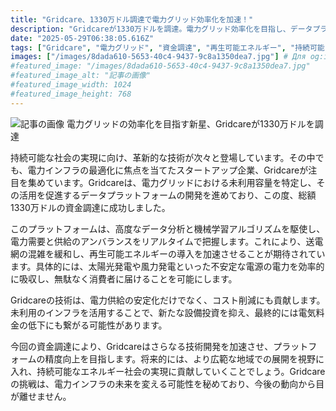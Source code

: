 ```yaml
---
title: "Gridcare、1330万ドル調達で電力グリッド効率化を加速！"
description: "Gridcareが1330万ドルを調達。電力グリッド効率化を目指し、データプラットフォームを開発。再生可能エネルギー活用を促進し、コスト削減も目指す。"
date: "2025-05-29T06:38:05.616Z"
tags: ["Gridcare", "電力グリッド", "資金調達", "再生可能エネルギー", "持続可能な社会"]
images: ["/images/8dada610-5653-40c4-9437-9c8a1350dea7.jpg"] # Для og:image
#featured_image: "/images/8dada610-5653-40c4-9437-9c8a1350dea7.jpg"
#featured_image_alt: "記事の画像"
#featured_image_width: 1024
#featured_image_height: 768
---
```

![記事の画像](/images/8dada610-5653-40c4-9437-9c8a1350dea7.jpg)
電力グリッドの効率化を目指す新星、Gridcareが1330万ドルを調達

持続可能な社会の実現に向け、革新的な技術が次々と登場しています。その中でも、電力インフラの最適化に焦点を当てたスタートアップ企業、Gridcareが注目を集めています。Gridcareは、電力グリッドにおける未利用容量を特定し、その活用を促進するデータプラットフォームの開発を進めており、この度、総額1330万ドルの資金調達に成功しました。

このプラットフォームは、高度なデータ分析と機械学習アルゴリズムを駆使し、電力需要と供給のアンバランスをリアルタイムで把握します。これにより、送電網の混雑を緩和し、再生可能エネルギーの導入を加速させることが期待されています。具体的には、太陽光発電や風力発電といった不安定な電源の電力を効率的に吸収し、無駄なく消費者に届けることを可能にします。

Gridcareの技術は、電力供給の安定化だけでなく、コスト削減にも貢献します。未利用のインフラを活用することで、新たな設備投資を抑え、最終的には電気料金の低下にも繋がる可能性があります。

今回の資金調達により、Gridcareはさらなる技術開発を加速させ、プラットフォームの精度向上を目指します。将来的には、より広範な地域での展開を視野に入れ、持続可能なエネルギー社会の実現に貢献していくことでしょう。Gridcareの挑戦は、電力インフラの未来を変える可能性を秘めており、今後の動向から目が離せません。
